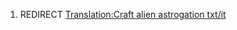 1.  REDIRECT [Translation:Craft alien astrogation
    txt/it](Translation:Craft_alien_astrogation_txt/it "wikilink")